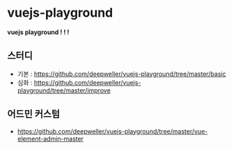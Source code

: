 # vuejs-playground

**vuejs playground ! ! !**

## 스터디

* 기본 : https://github.com/deepweller/vuejs-playground/tree/master/basic
* 심화 : https://github.com/deepweller/vuejs-playground/tree/master/improve

## 어드민 커스텀

* https://github.com/deepweller/vuejs-playground/tree/master/vue-element-admin-master
